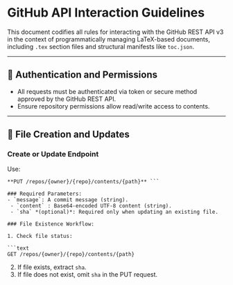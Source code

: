 
# GitHub API Interaction Guidelines

This document codifies all rules for interacting with the GitHub REST API v3 in the context of programmatically managing LaTeX-based documents, including `.tex` section files and structural manifests like `toc.json`.

---

## 🔐 Authentication and Permissions

- All requests must be authenticated via token or secure method approved by the GitHub REST API.
 - Ensure repository permissions allow read/write access to contents.

---

## 🔔 File Creation and Updates

### Create or Update Endpoint

Use:

```text
**PUT /repos/{owner}/{repo}/contents/{path}** ```

### Required Parameters: 
- `message`: A commit message (string).
 - `content` : Base64-encoded UTF-8 content (string).
 - `sha` *(optional)*: Required only when updating an existing file.

### File Existence Workflow:

1. Check file status:

```text
GET /repos/{owner}/{repo}/contents/{path}
```
2. If file exists, extract `sha`.
3. If file does not exist, omit `sha` in the PUT request.
